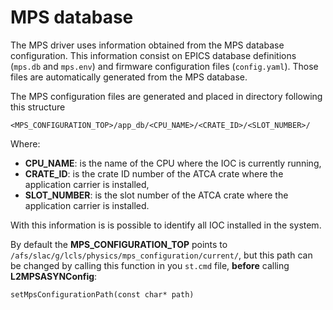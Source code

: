 # MPS database

The MPS driver uses information obtained from the MPS database configuration. This information consist on EPICS database definitions (`mps.db` and `mps.env`) and firmware configuration files (`config.yaml`). Those files are automatically generated from the MPS database.

The MPS configuration files are generated and placed in directory following this structure

```
<MPS_CONFIGURATION_TOP>/app_db/<CPU_NAME>/<CRATE_ID>/<SLOT_NUMBER>/
```

Where:
- **CPU_NAME**: is the name of the CPU where the IOC is currently running,
- **CRATE_ID**: is the crate ID number of the ATCA crate where the application carrier is installed,
- **SLOT_NUMBER**: is the slot number of the ATCA crate where the application carrier is installed.

With this information is is possible to identify all IOC installed in the system.

By default the **MPS_CONFIGURATION_TOP** points to `/afs/slac/g/lcls/physics/mps_configuration/current/`, but this path can be changed by calling this function in you `st.cmd` file, **before** calling **L2MPSASYNConfig**:

```
setMpsConfigurationPath(const char* path)
```